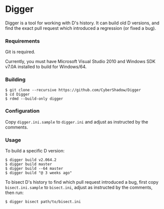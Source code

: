 # Digger

Digger is a tool for working with D's history.
It can build old D versions, and find the exact pull request which introduced a regression (or fixed a bug).

### Requirements

Git is required.

Currently, you must have Microsoft Visual Studio 2010 and Windows SDK v7.0A installed to build for Windows/64.

### Building

    $ git clone --recursive https://github.com/CyberShadow/Digger
    $ cd Digger
    $ rdmd --build-only digger

### Configuration

Copy `digger.ini.sample` to `digger.ini` and adjust as instructed by the comments.

### Usage

To build a specific D version:

    $ digger build v2.064.2
    $ digger build master
    $ digger build --64 master
    $ digger build "@ 3 weeks ago"

To bisect D's history to find which pull request introduced a bug, first copy `bisect.ini.sample` to `bisect.ini`, adjust as instructed by the comments, then run:

    $ digger bisect path/to/bisect.ini

